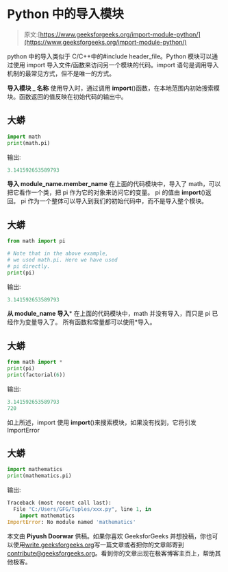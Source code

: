 # Python 中的导入模块

> 原文:[https://www.geeksforgeeks.org/import-module-python/](https://www.geeksforgeeks.org/import-module-python/)

python 中的导入类似于 C/C++中的#include header_file。Python 模块可以通过使用 import 导入文件/函数来访问另一个模块的代码。import 语句是调用导入机制的最常见方式，但不是唯一的方式。

**导入模块 _ 名称**
使用导入时，通过调用 __import__()函数，在本地范围内初始搜索模块。函数返回的值反映在初始代码的输出中。

## 大蟒

```py
import math
print(math.pi)
```

输出:

```py
3.141592653589793
```

**导入 module_name.member_name**
在上面的代码模块中，导入了 math，可以把它看作一个类，把 pi 作为它的对象来访问它的变量。
pi 的值由 __import__()返回。
pi 作为一个整体可以导入到我们的初始代码中，而不是导入整个模块。

## 大蟒

```py
from math import pi

# Note that in the above example,
# we used math.pi. Here we have used
# pi directly.
print(pi)
```

输出:

```py
3.141592653589793
```

**从 module_name 导入***
在上面的代码模块中，math 并没有导入，而只是 pi 已经作为变量导入了。
所有函数和常量都可以使用*导入。

## 大蟒

```py
from math import *
print(pi)
print(factorial(6))
```

输出:

```py
3.141592653589793
720
```

如上所述，import 使用 __import__()来搜索模块，如果没有找到，它将引发 ImportError

## 大蟒

```py
import mathematics
print(mathematics.pi)
```

输出:

```py
Traceback (most recent call last):
  File "C:/Users/GFG/Tuples/xxx.py", line 1, in 
    import mathematics
ImportError: No module named 'mathematics'
```

本文由 **Piyush Doorwar** 供稿。如果你喜欢 GeeksforGeeks 并想投稿，你也可以使用[write.geeksforgeeks.org](https://write.geeksforgeeks.org)写一篇文章或者把你的文章邮寄到 contribute@geeksforgeeks.org。看到你的文章出现在极客博客主页上，帮助其他极客。